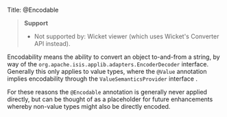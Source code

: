 Title: @Encodable

> **Support**
> 
> * Not supported by: Wicket viewer (which uses Wicket's Converter API instead).

Encodability means the ability to convert an object to-and-from a
string, by way of the `org.apache.isis.applib.adapters.EncoderDecoder`
interface. Generally this only applies to value types, where the `@Value`
annotation <!--(see ?)--> implies encodability through the
`ValueSemanticsProvider` interface <!--(see ?)-->.

For these reasons the `@Encodable` annotation is generally never applied
directly, but can be thought of as a placeholder for future enhancements
whereby non-value types might also be directly encoded.

